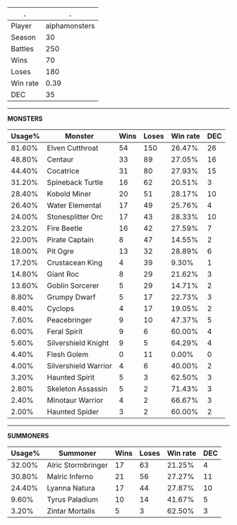 .|.
|-|-
Player|alphamonsters
Season|30
Battles|250
Wins|70
Loses|180
Win rate|0.39
DEC|35

---
**MONSTERS**

Usage%|Monster|Wins|Loses|Win rate|DEC|
-|-|-|-|-|-|
81.60%|Elven Cutthroat|54|150|26.47%|26|
48.80%|Centaur|33|89|27.05%|16|
44.40%|Cocatrice|31|80|27.93%|15|
31.20%|Spineback Turtle|16|62|20.51%|3|
28.40%|Kobold Miner|20|51|28.17%|10|
26.40%|Water Elemental|17|49|25.76%|4|
24.00%|Stonesplitter Orc|17|43|28.33%|10|
23.20%|Fire Beetle|16|42|27.59%|7|
22.00%|Pirate Captain|8|47|14.55%|2|
18.00%|Pit Ogre|13|32|28.89%|6|
17.20%|Crustacean King|4|39|9.30%|1|
14.80%|Giant Roc|8|29|21.62%|3|
13.60%|Goblin Sorcerer|5|29|14.71%|2|
8.80%|Grumpy Dwarf|5|17|22.73%|3|
8.40%|Cyclops|4|17|19.05%|2|
7.60%|Peacebringer|9|10|47.37%|5|
6.00%|Feral Spirit|9|6|60.00%|4|
5.60%|Silvershield Knight|9|5|64.29%|4|
4.40%|Flesh Golem|0|11|0.00%|0|
4.00%|Silvershield Warrior|4|6|40.00%|2|
3.20%|Haunted Spirit|5|3|62.50%|3|
2.80%|Skeleton Assassin|5|2|71.43%|3|
2.40%|Minotaur Warrior|4|2|66.67%|3|
2.00%|Haunted Spider|3|2|60.00%|2|

---
**SUMMONERS**

Usage%|Summoner|Wins|Loses|Win rate|DEC|
-|-|-|-|-|-|
32.00%|Alric Stormbringer|17|63|21.25%|4|
30.80%|Malric Inferno|21|56|27.27%|11|
24.40%|Lyanna Natura|17|44|27.87%|10|
9.60%|Tyrus Paladium|10|14|41.67%|5|
3.20%|Zintar Mortalis|5|3|62.50%|3|
